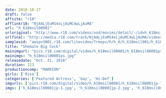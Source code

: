 ```yaml
---
date: 2018-10-27
draft: false
affsite: "r18"
afflinkr18: "NjA4LjEuMS4xLjAuMC4wLjAuMA"
url: "h_618msil00001"
urloriginal: "http://www.r18.com/videos/vod/movies/detail/-/id=h_618msil00001"
urlfinal: "http://media.r18.com/track/NjA4LjEuMS4xLjAuMC4wLjAuMA/videos/vod/movies/detail/-/id=h_618msil00001"
samplevid: "awspv3001.r18.com/litevideo/freepv/h/h_6/h_618msil001/h_618msil001_dmb_w.mp4"
title: "Shemale Big Cock"
mainimgurl: "pics.r18.com/digital/video/h_618msil00001/h_618msil00001ps.jpg"
mainimgs: "h_618msil00001ps.jpg"
releasedate: "Oct. 31, 2016"
duration: 123
productioncomp: "MARRION"
girls: ['Risa']
categories: ['Featured Actress', 'Gay', 'Hi-Def']
imgurls: ['pics.r18.com/digital/video/h_618msil00001/h_618msil00001jp-1.jpg', 'pics.r18.com/digital/video/h_618msil00001/h_618msil00001jp-2.jpg', 'pics.r18.com/digital/video/h_618msil00001/h_618msil00001jp-3.jpg', 'pics.r18.com/digital/video/h_618msil00001/h_618msil00001jp-4.jpg', 'pics.r18.com/digital/video/h_618msil00001/h_618msil00001jp-5.jpg', 'pics.r18.com/digital/video/h_618msil00001/h_618msil00001jp-6.jpg', 'pics.r18.com/digital/video/h_618msil00001/h_618msil00001jp-7.jpg', 'pics.r18.com/digital/video/h_618msil00001/h_618msil00001jp-8.jpg', 'pics.r18.com/digital/video/h_618msil00001/h_618msil00001jp-9.jpg', 'pics.r18.com/digital/video/h_618msil00001/h_618msil00001jp-10.jpg', 'pics.r18.com/digital/video/h_618msil00001/h_618msil00001jp-11.jpg', 'pics.r18.com/digital/video/h_618msil00001/h_618msil00001jp-12.jpg', 'pics.r18.com/digital/video/h_618msil00001/h_618msil00001jp-13.jpg', 'pics.r18.com/digital/video/h_618msil00001/h_618msil00001jp-14.jpg', 'pics.r18.com/digital/video/h_618msil00001/h_618msil00001jp-15.jpg', 'pics.r18.com/digital/video/h_618msil00001/h_618msil00001jp-16.jpg', 'pics.r18.com/digital/video/h_618msil00001/h_618msil00001jp-17.jpg', 'pics.r18.com/digital/video/h_618msil00001/h_618msil00001jp-18.jpg', 'pics.r18.com/digital/video/h_618msil00001/h_618msil00001jp-19.jpg', 'pics.r18.com/digital/video/h_618msil00001/h_618msil00001jp-20.jpg']
imgs: ['h_618msil00001jp-1.jpg', 'h_618msil00001jp-2.jpg', 'h_618msil00001jp-3.jpg', 'h_618msil00001jp-4.jpg', 'h_618msil00001jp-5.jpg', 'h_618msil00001jp-6.jpg', 'h_618msil00001jp-7.jpg', 'h_618msil00001jp-8.jpg', 'h_618msil00001jp-9.jpg', 'h_618msil00001jp-10.jpg', 'h_618msil00001jp-11.jpg', 'h_618msil00001jp-12.jpg', 'h_618msil00001jp-13.jpg', 'h_618msil00001jp-14.jpg', 'h_618msil00001jp-15.jpg', 'h_618msil00001jp-16.jpg', 'h_618msil00001jp-17.jpg', 'h_618msil00001jp-18.jpg', 'h_618msil00001jp-19.jpg', 'h_618msil00001jp-20.jpg']
---
```

